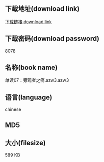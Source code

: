 ## 下载地址(download link)
[下载链接 download link](https://voluble-croquembouche-d321dc.netlify.app/?s=%E5%8D%95%E8%AF%BB07%EF%BC%9A%E6%97%81%E8%A7%82%E8%80%85%E4%B9%8B%E7%97%9B.azw3)

## 下载密码(download password)
8078

## 名称(book name)
单读07：旁观者之痛.azw3.azw3

## 语言(language)
chinese

## MD5


## 大小(filesize)
589 KB
